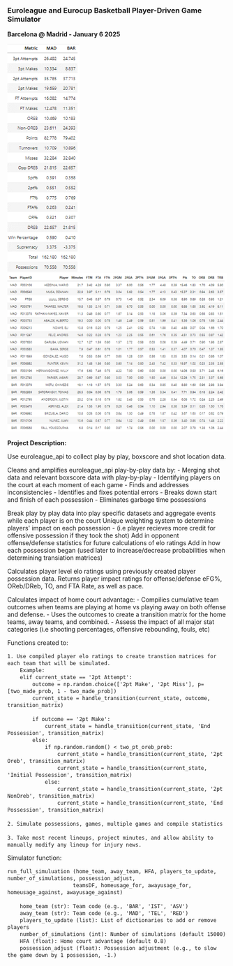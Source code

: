 ### **Euroleague and Eurocup Basketball Player-Driven Game Simulator**


**Barcelona @ Madrid - January 6 2025**

![Simulated Team Stats](images/teamstats.png) ![Simulated Box Score](images/boxscore.png)


**Project Description:**

Use euroleague_api to collect play by play, boxscore and shot location data.


Cleans and amplifies euroleague_api play-by-play data by:
    - Merging shot data and relevant boxscore data with play-by-play
    - Identifying players on the court at each moment of each game
    - Finds and addresses inconsistencies
    - Identifies and fixes potential errors
    - Breaks down start and finish of each possession
    - Eliminates garbage time possessions


Break play by play data into play specific datasets and aggregate events while each player is on the court
Unique weighting system to determine players' impact on each possession 
    - (i.e player recieves more credit for offensive possession if they took the shot)
Add in opponent offense/defense statistics for future calculations of elo ratings
Add in how each possession began (used later to increase/decrease probabilities when determining transiation matrices)

    
Calculates player level elo ratings using previously created player possession data.
Returns player impact ratings for offense/defense eFG%, OReb/DReb, TO, and FTA Rate, as well as pace.


Calculates impact of home court advantage:
    - Compilies cumulative team outcomes when teams are playing at home vs playing away on both offense and defense.
    - Uses the outcomes to create a transition matrix for the home teams, away teams, and combined.
        - Assess the impact of all major stat categories (i.e shooting percentages, offensive rebounding, fouls, etc)


Functions created to: 

    1. Use compiled player elo ratings to create transtion matrices for each team that will be simulated.
        Example:
        elif current_state == '2pt Attempt':
            outcome = np.random.choice(['2pt Make', '2pt Miss'], p=[two_made_prob, 1 - two_made_prob])
            current_state = handle_transition(current_state, outcome, transition_matrix)
    
            if outcome == '2pt Make':
                current_state = handle_transition(current_state, 'End Possession', transition_matrix)
            else:
                if np.random.random() < two_pt_oreb_prob:
                    current_state = handle_transition(current_state, '2pt Oreb', transition_matrix)
                    current_state = handle_transition(current_state, 'Initial Possession', transition_matrix)
                else:
                    current_state = handle_transition(current_state, '2pt NonOreb', transition_matrix)
                    current_state = handle_transition(current_state, 'End Possession', transition_matrix)
    
    2. Simulate possessions, games, multiple games and compile statistics

    3. Take most recent lineups, project minutes, and allow ability to manually modify any lineup for injury news.


Simulator function:

    run_full_simuluation (home_team, away_team, HFA, players_to_update, number_of_simulations, possession_adjust,
                         teamsDF, homeusage_for, awayusage_for, homeusage_against, awayusage_against)

        home_team (str): Team code (e.g., 'BAR', 'IST', 'ASV')
        away_team (str): Team code (e.g., 'MAD', 'TEL', 'RED')
        players_to_update (list): List of dictionaries to add or remove players
        number_of_simulations (int): Number of simulations (default 15000)
        HFA (float): Home court advantage (default 0.8)
        possession_adjust (float): Possession adjustment (e.g., to slow the game down by 1 possession, -1.)





    

